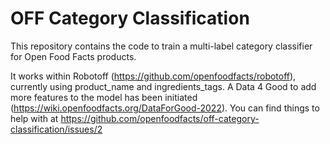 # OFF Category Classification

This repository contains the code to train a multi-label category classifier for Open Food Facts products.

It works within Robotoff (https://github.com/openfoodfacts/robotoff), currently using product_name and ingredients_tags.
A Data 4 Good to add more features to the model has been initiated (https://wiki.openfoodfacts.org/DataForGood-2022). You can find things to help with at https://github.com/openfoodfacts/off-category-classification/issues/2
